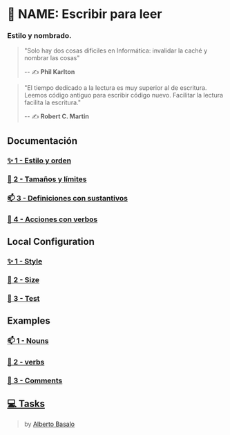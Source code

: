 # 📘 NAME: Escribir para leer

### Estilo y nombrado.

> "Solo hay dos cosas difíciles en Informática: invalidar la caché y nombrar las cosas"
>
> -- ✍️ **Phil Karlton**

> "El tiempo dedicado a la lectura es muy superior al de escritura.
> Leemos código antiguo para escribir código nuevo.
> Facilitar la lectura facilita la escritura."
>
> -- ✍️ **Robert C. Martin**

## Documentación

### [✨ 1 - Estilo y orden](./docs/1-estilo_y_orden.md)

### [📏 2 - Tamaños y límites](./docs/2-tamanos_y_limites.md)

### [📫 3 - Definiciones con sustantivos](./docs/3-definiciones_con_sustantivos.md)

### [💪 4 - Acciones con verbos](./docs/4-acciones_con_verbos.md)

## Local Configuration

### [✨ 1 - Style](./docs/style-config.md)

### [📏 2 - Size](./docs/size-config.md)

### [🧪 3 - Test](./docs/jest-tests.md)

## Examples

### [📫 1 - Nouns](./src/examples/1-nouns)

### [💪 2 - verbs](./src/examples/2-verbs)

### [💭 3 - Comments](./src/examples/3-comments)

## [💻 Tasks](./src/tasks)

> by [Alberto Basalo](https://twitter.com/albertobasalo)
